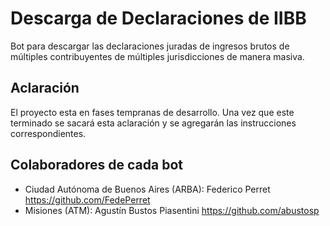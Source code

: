 # Descarga de Declaraciones de IIBB

Bot para descargar las declaraciones juradas de ingresos brutos de múltiples contribuyentes de múltiples jurisdicciones de manera masiva.

## Aclaración

El proyecto esta en fases tempranas de desarrollo. Una vez que este terminado se sacará esta aclaración y se agregarán las instrucciones correspondientes.


## Colaboradores de cada bot

- Ciudad Autónoma de Buenos Aires (ARBA): Federico Perret https://github.com/FedePerret
- Misiones (ATM): Agustín Bustos Piasentini https://github.com/abustosp